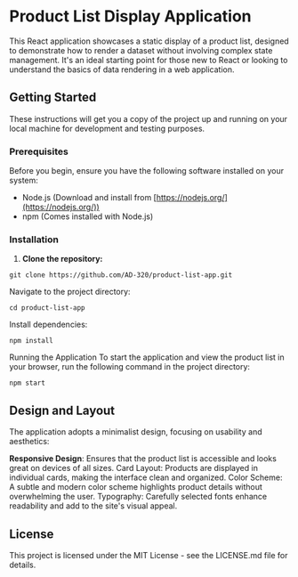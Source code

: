 # Product List Display Application

This React application showcases a static display of a product list, designed to demonstrate how to render a dataset without involving complex state management. It's an ideal starting point for those new to React or looking to understand the basics of data rendering in a web application.

## Getting Started

These instructions will get you a copy of the project up and running on your local machine for development and testing purposes.

### Prerequisites

Before you begin, ensure you have the following software installed on your system:

- Node.js (Download and install from [https://nodejs.org/](https://nodejs.org/))
- npm (Comes installed with Node.js)

### Installation

1. **Clone the repository:**

```
git clone https://github.com/AD-320/product-list-app.git
```

Navigate to the project directory:
```
cd product-list-app
```
Install dependencies:
```
npm install
```
Running the Application
To start the application and view the product list in your browser, run the following command in the project directory:
```
npm start
```
## Design and Layout

The application adopts a minimalist design, focusing on usability and aesthetics:

**Responsive Design**: Ensures that the product list is accessible and looks great on devices of all sizes.
Card Layout: Products are displayed in individual cards, making the interface clean and organized.
Color Scheme: A subtle and modern color scheme highlights product details without overwhelming the user.
Typography: Carefully selected fonts enhance readability and add to the site's visual appeal.

## License
This project is licensed under the MIT License - see the LICENSE.md file for details.
